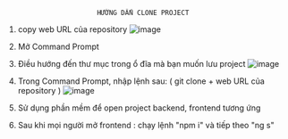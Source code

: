                           HƯỚNG DẤN CLONE PROJECT 
1) copy web URL của repository
![image](https://github.com/user-attachments/assets/53ebc2e4-7c9b-4146-af24-84ae3703404e)

2) Mở Command Prompt
   
3) Điều hướng đến thư mục trong ổ đĩa mà bạn muốn lưu project
![image](https://github.com/user-attachments/assets/2016e417-12e3-43cb-98f4-7596704c09aa)

4) Trong Command Prompt, nhập lệnh sau:
   ( git clone + web URL của repository )
![image](https://github.com/user-attachments/assets/ae808127-c523-4d68-a61b-0bc3b171f072)

5) Sử dụng phần mềm để open project backend, frontend tương ứng

6) Sau khi mọi người mở frontend : chạy lệnh "npm i" và tiếp theo "ng s"
